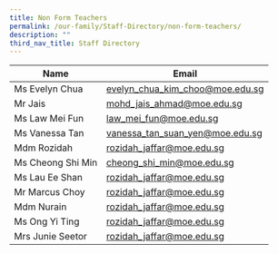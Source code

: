 ```yaml
---
title: Non Form Teachers
permalink: /our-family/Staff-Directory/non-form-teachers/
description: ""
third_nav_title: Staff Directory
---
```

| Name | Email  |
| -------- | -------- |
|Ms Evelyn Chua		|evelyn_chua_kim_choo@moe.edu.sg|
|Mr Jais		|mohd_jais_ahmad@moe.edu.sg|
|Ms Law Mei Fun		|law_mei_fun@moe.edu.sg|
|Ms Vanessa Tan		|vanessa_tan_suan_yen@moe.edu.sg|
|Mdm Rozidah		|rozidah_jaffar@moe.edu.sg|
|Ms Cheong Shi Min		|cheong_shi_min@moe.edu.sg|
|Ms Lau Ee Shan		|rozidah_jaffar@moe.edu.sg|
|Mr Marcus Choy	|rozidah_jaffar@moe.edu.sg|
|Mdm Nurain	|rozidah_jaffar@moe.edu.sg|
|Ms Ong Yi Ting		|rozidah_jaffar@moe.edu.sg|
|Mrs Junie Seetor		|rozidah_jaffar@moe.edu.sg|